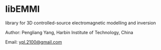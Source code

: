 # libEMMI
library for 3D controlled-source electromagnetic modelling and inversion

Author: Pengliang Yang, Harbin Institute of Technology, China

Email: ypl.2100@gmail.com


